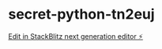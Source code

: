 # secret-python-tn2euj

[Edit in StackBlitz next generation editor ⚡️](https://stackblitz.com/~/github.com/DaniloZambrano/secret-python-tn2euj)